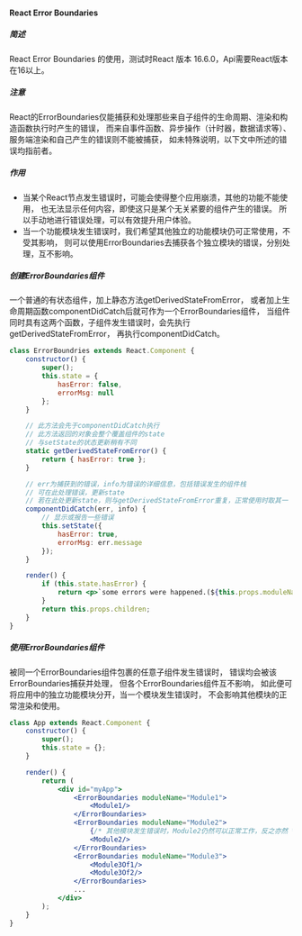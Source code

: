 #### React Error Boundaries

##### 简述
React Error Boundaries 的使用，测试时React 版本 16.6.0，Api需要React版本在16以上。

##### 注意
React的ErrorBoundaries仅能捕获和处理那些来自子组件的生命周期、渲染和构造函数执行时产生的错误，
而来自事件函数、异步操作（计时器，数据请求等）、服务端渲染和自己产生的错误则不能被捕获，
如未特殊说明，以下文中所述的错误均指前者。

##### 作用
- 当某个React节点发生错误时，可能会使得整个应用崩溃，其他的功能不能使用，
也无法显示任何内容，即使这只是某个无关紧要的组件产生的错误。
所以手动地进行错误处理，可以有效提升用户体验。
- 当一个功能模块发生错误时，我们希望其他独立的功能模块仍可正常使用，不受其影响，
则可以使用ErrorBoundaries去捕获各个独立模块的错误，分别处理，互不影响。

##### 创建ErrorBoundaries组件
一个普通的有状态组件，加上静态方法getDerivedStateFromError，
或者加上生命周期函数componentDidCatch后就可作为一个ErrorBoundaries组件，
当组件同时具有这两个函数，子组件发生错误时，会先执行getDerivedStateFromError，
再执行componentDidCatch。
```jsx
class ErrorBoundries extends React.Component {
    constructor() {
        super();
        this.state = {
            hasError: false,
            errorMsg: null
        };
    }

    // 此方法会先于componentDidCatch执行
    // 此方法返回的对象会整个覆盖组件的state
    // 与setState的状态更新稍有不同
    static getDerivedStateFromError() {
        return { hasError: true };
    }

    // err为捕获到的错误，info为错误的详细信息，包括错误发生的组件栈
    // 可在此处理错误，更新state
    // 若在此处更新state，则与getDerivedStateFromError重复，正常使用时取其一
    componentDidCatch(err, info) {
        // 显示或报告一些错误
        this.setState({
            hasError: true,
            errorMsg: err.message
        });
    }

    render() {
        if (this.state.hasError) {
            return <p>`some errors were happened.(${this.props.moduleName})`</p>;
        }
        return this.props.children;
    }
}
```

##### 使用ErrorBoundaries组件
被同一个ErrorBoundaries组件包裹的任意子组件发生错误时，
错误均会被该ErrorBoundaries捕获并处理，
但各个ErrorBoundaries组件互不影响，
如此便可将应用中的独立功能模块分开，当一个模块发生错误时，
不会影响其他模块的正常渲染和使用。
```jsx
class App extends React.Component {
    constructor() {
        super();
        this.state = {};
    }

    render() {
        return (
            <div id="myApp">
                <ErrorBoundaries moduleName="Module1">
                    <Module1/>
                </ErrorBoundaries>
                <ErrorBoundaries moduleName="Module2">
                    {/* 其他模块发生错误时，Module2仍然可以正常工作，反之亦然 */}
                    <Module2/>
                </ErrorBoundaries>
                <ErrorBoundaries moduleName="Module3">
                    <Module3Of1/>
                    <Module3Of2/>
                </ErrorBoundaries>
                ...
            </div>
        );
    }
}
```